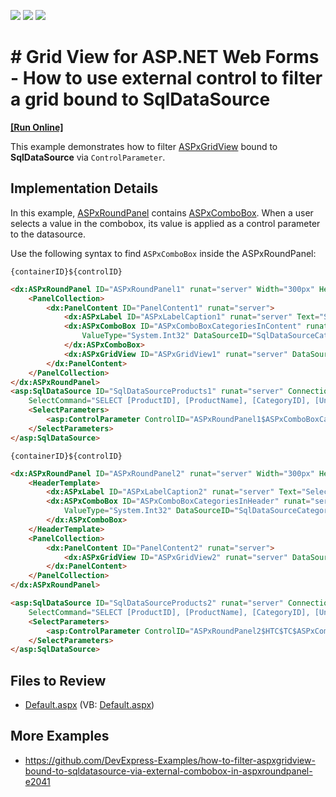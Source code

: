 <!-- default badges list -->
![](https://img.shields.io/endpoint?url=https://codecentral.devexpress.com/api/v1/VersionRange/128540188/13.1.6%2B)
[![](https://img.shields.io/badge/Open_in_DevExpress_Support_Center-FF7200?style=flat-square&logo=DevExpress&logoColor=white)](https://supportcenter.devexpress.com/ticket/details/E2040)
[![](https://img.shields.io/badge/📖_How_to_use_DevExpress_Examples-e9f6fc?style=flat-square)](https://docs.devexpress.com/GeneralInformation/403183)
<!-- default badges end -->

# # Grid View for ASP.NET Web Forms - How to use external control to filter a grid bound to SqlDataSource
<!-- run online -->
**[[Run Online]](https://codecentral.devexpress.com/e2040/)**
<!-- run online end -->

This example demonstrates how to filter [ASPxGridView](https://docs.devexpress.com/AspNet/DevExpress.Web.ASPxGridView) bound to **SqlDataSource** via `ControlParameter`. 

## Implementation Details

In this example, [ASPxRoundPanel](https://docs.devexpress.com/AspNet/DevExpress.Web.ASPxRoundPanel) contains [ASPxComboBox](https://docs.devexpress.com/AspNet/DevExpress.Web.ASPxComboBox). When a user selects a value in the combobox, its value is applied as a control parameter to the datasource. 

Use the following syntax to find `ASPxComboBox` inside the ASPxRoundPanel: 

`{containerID}${controlID}`

```aspx
<dx:ASPxRoundPanel ID="ASPxRoundPanel1" runat="server" Width="300px" HeaderText="Naming Container">
    <PanelCollection>
        <dx:PanelContent ID="PanelContent1" runat="server">
            <dx:ASPxLabel ID="ASPxLabelCaption1" runat="server" Text="Select Category" />
            <dx:ASPxComboBox ID="ASPxComboBoxCategoriesInContent" runat="server" ValueField="CategoryID" TextField="CategoryName" 
                ValueType="System.Int32" DataSourceID="SqlDataSourceCategories" AutoPostBack="True">
            </dx:ASPxComboBox>
            <dx:ASPxGridView ID="ASPxGridView1" runat="server" DataSourceID="SqlDataSourceProducts1" />
        </dx:PanelContent>
    </PanelCollection>
</dx:ASPxRoundPanel>
<asp:SqlDataSource ID="SqlDataSourceProducts1" runat="server" ConnectionString="<%$ ConnectionStrings:NorthwindConnectionString %>"
    SelectCommand="SELECT [ProductID], [ProductName], [CategoryID], [UnitPrice], [Discontinued] FROM [Products] WHERE ([CategoryID] = @CategoryID)">
    <SelectParameters>
        <asp:ControlParameter ControlID="ASPxRoundPanel1$ASPxComboBoxCategoriesInContent" Name="CategoryID" PropertyName="Value" Type="Int32" />
    </SelectParameters>
</asp:SqlDataSource>
```

`{containerID}${controlID}`

```aspx
<dx:ASPxRoundPanel ID="ASPxRoundPanel2" runat="server" Width="300px" HeaderText="Naming Container">
    <HeaderTemplate>
        <dx:ASPxLabel ID="ASPxLabelCaption2" runat="server" Text="Select Category" />
        <dx:ASPxComboBox ID="ASPxComboBoxCategoriesInHeader" runat="server" ValueField="CategoryID"  TextField="CategoryName" 
            ValueType="System.Int32" DataSourceID="SqlDataSourceCategories" AutoPostBack="True">
        </dx:ASPxComboBox>
    </HeaderTemplate>
    <PanelCollection>
        <dx:PanelContent ID="PanelContent2" runat="server">
            <dx:ASPxGridView ID="ASPxGridView2" runat="server" DataSourceID="SqlDataSourceProducts2" />
        </dx:PanelContent>
    </PanelCollection>
</dx:ASPxRoundPanel>

<asp:SqlDataSource ID="SqlDataSourceProducts2" runat="server" ConnectionString="<%$ ConnectionStrings:NorthwindConnectionString %>"
    SelectCommand="SELECT [ProductID], [ProductName], [CategoryID], [UnitPrice], [Discontinued] FROM [Products] WHERE ([CategoryID] = @CategoryID)">
    <SelectParameters>
        <asp:ControlParameter ControlID="ASPxRoundPanel2$HTC$TC$ASPxComboBoxCategoriesInHeader" Name="CategoryID" PropertyName="Value" Type="Int32" />
    </SelectParameters>
</asp:SqlDataSource>
```
        
## Files to Review

* [Default.aspx](./CS/WebSite/Default.aspx) (VB: [Default.aspx](./VB/WebSite/Default.aspx))

## More Examples

* https://github.com/DevExpress-Examples/how-to-filter-aspxgridview-bound-to-sqldatasource-via-external-combobox-in-aspxroundpanel-e2041

